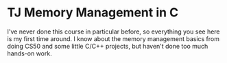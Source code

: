 # TJ Memory Management in C
I've never done this course in particular before, so everything you see here is my first time around. I know about the memory management basics from doing CS50 and some little C/C++ projects, but haven't done too much hands-on work.
